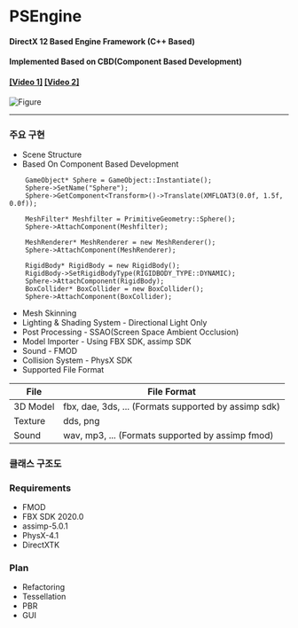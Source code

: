 # PSEngine
#### DirectX 12 Based Engine Framework (C++ Based)
#### Implemented Based on CBD(Component Based Development)
#### [[Video 1]](https://youtu.be/6k3URDt5IMU)   [[Video 2]](https://youtu.be/jgJ7R8a4eA8)
![Figure](https://user-images.githubusercontent.com/93682690/140207131-0314c2bf-5d2c-4db7-9cfd-03f2497dc27f.png)
***
### 주요 구현 
* Scene Structure
* Based On Component Based Development

```
	GameObject* Sphere = GameObject::Instantiate();
	Sphere->SetName("Sphere");
	Sphere->GetComponent<Transform>()->Translate(XMFLOAT3(0.0f, 1.5f, 0.0f));

	MeshFilter* Meshfilter = PrimitiveGeometry::Sphere();
	Sphere->AttachComponent(Meshfilter);

	MeshRenderer* MeshRenderer = new MeshRenderer();
	Sphere->AttachComponent(MeshRenderer);

	RigidBody* RigidBody = new RigidBody();
	RigidBody->SetRigidBodyType(RIGIDBODY_TYPE::DYNAMIC);
	Sphere->AttachComponent(RigidBody);
	BoxCollider* BoxCollider = new BoxCollider();
	Sphere->AttachComponent(BoxCollider);
```
* Mesh Skinning
* Lighting & Shading System - Directional Light Only
* Post Processing - SSAO(Screen Space Ambient Occlusion)
* Model Importer - Using FBX SDK, assimp SDK
* Sound - FMOD
* Collision System - PhysX SDK 
* Supported File Format

File|File Format
|---|---|
|3D Model|fbx, dae, 3ds, ... (Formats supported by assimp sdk)
|Texture|dds, png
|Sound|wav, mp3, ... (Formats supported by assimp fmod)

### 클래스 구조도

### Requirements
* FMOD
* FBX SDK 2020.0
* assimp-5.0.1
* PhysX-4.1
* DirectXTK

### Plan
* Refactoring
* Tessellation
* PBR
* GUI
